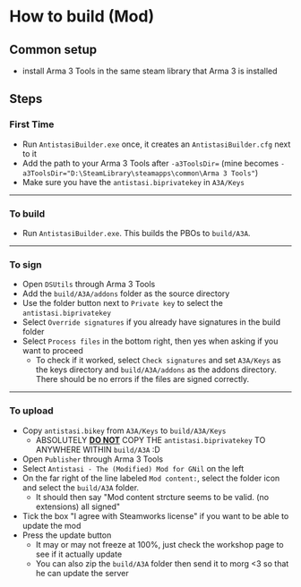 # How to build (Mod)
## Common setup
* install Arma 3 Tools in the same steam library that Arma 3 is installed
## Steps
### First Time
- Run `AntistasiBuilder.exe` once, it creates an `AntistasiBuilder.cfg` next to it
- Add the path to your Arma 3 Tools after `-a3ToolsDir=` (mine becomes `-a3ToolsDir="D:\SteamLibrary\steamapps\common\Arma 3 Tools"`)
- Make sure you have the `antistasi.biprivatekey` in `A3A/Keys`

---

### To build
- Run `AntistasiBuilder.exe`. This builds the PBOs to `build/A3A`.

---

### To sign
- Open `DSUtils` through Arma 3 Tools
- Add the `build/A3A/addons` folder as the source directory
- Use the folder button next to `Private key` to select the `antistasi.biprivatekey`
- Select `Override signatures` if you already have signatures in the build folder
- Select `Process files` in the bottom right, then yes when asking if you want to proceed
    - To check if it worked, select `Check signatures` and set `A3A/Keys` as the keys directory and `build/A3A/addons` as the addons directory. There should be no errors if the files are signed correctly.

---

### To upload
- Copy `antistasi.bikey` from `A3A/Keys` to `build/A3A/Keys`
    - ABSOLUTELY <u>__DO NOT__</u> COPY THE `antistasi.biprivatekey` TO ANYWHERE WITHIN `build/A3A` :D
- Open `Publisher` through Arma 3 Tools
- Select `Antistasi - The (Modified) Mod for GNil` on the left
- On the far right of the line labeled `Mod content:`, select the folder icon and select the `build/A3A` folder.
    - It should then say "Mod content strcture seems to be valid. (no extensions) all signed"
- Tick the box "I agree with Steamworks license" if you want to be able to update the mod
- Press the update button
    - It may or may not freeze at 100%, just check the workshop page to see if it actually update
    - You can also zip the `build/A3A` folder then send it to morg <3 so that he can update the server